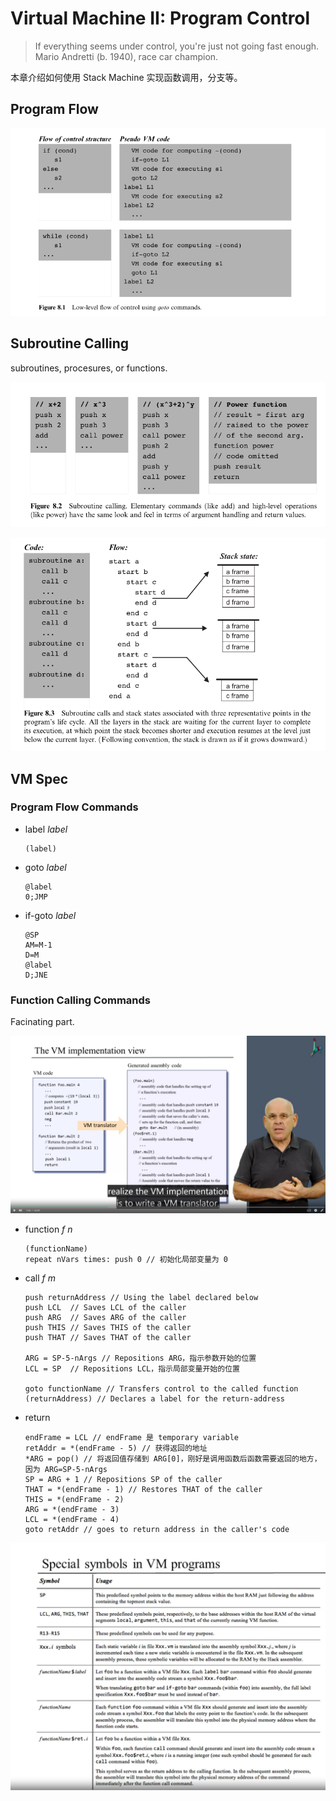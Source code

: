 ﻿# Virtual Machine II: Program Control

> If everything seems under control, you're just not going fast enough.
> Mario Andretti (b. 1940), race car champion.

本章介绍如何使用 Stack Machine 实现函数调用，分支等。

## Program Flow

![program flow](images/Program_Flow.png)  

## Subroutine Calling

subroutines, procesures, or functions.

![subroutine](images/subroutine.png)  

![call stack](images/call_stack.png)  

## VM Spec

### Program Flow Commands

- label *label*
  
  ```hack
  (label)
  ```

- goto *label*

  ```hack
  @label
  0;JMP
  ```

- if-goto *label*

  ```hack
  @SP
  AM=M-1
  D=M
  @label
  D;JNE
  ```

### Function Calling Commands

Facinating part.

![function implementation](images/impl.png)  

- function *f* *n*

  ```hack
  (functionName)
  repeat nVars times: push 0 // 初始化局部变量为 0
  ```

- call *f* *m*

  ```hack
  push returnAddress // Using the label declared below
  push LCL  // Saves LCL of the caller
  push ARG  // Saves ARG of the caller
  push THIS // Saves THIS of the caller
  push THAT // Saves THAT of the caller

  ARG = SP-5-nArgs // Repositions ARG，指示参数开始的位置
  LCL = SP  // Repositions LCL，指示局部变量开始的位置
  
  goto functionName // Transfers control to the called function
  (returnAddress) // Declares a label for the return-address
  ```

- return

  ```hack
  endFrame = LCL // endFrame 是 temporary variable
  retAddr = *(endFrame - 5) // 获得返回的地址
  *ARG = pop() // 将返回值存储到 ARG[0]，刚好是调用函数后函数需要返回的地方，因为 ARG=SP-5-nArgs
  SP = ARG + 1 // Repositions SP of the caller
  THAT = *(endFrame - 1) // Restores THAT of the caller
  THIS = *(endFrame - 2)
  ARG = *(endFrame - 3)
  LCL = *(endFrame - 4)
  goto retAddr // goes to return address in the caller's code
  ```

![VM symbols](images/symbols.png)  
